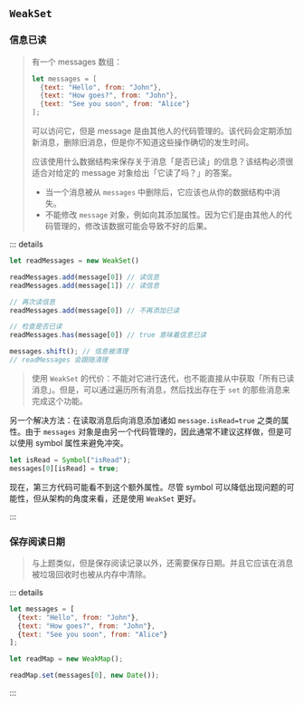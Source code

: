 ## `WeakSet`

### 信息已读

> 有一个 messages 数组：
>
> ```js
> let messages = [
>   {text: "Hello", from: "John"},
>   {text: "How goes?", from: "John"},
>   {text: "See you soon", from: "Alice"}
> ];
> ```
>
> 可以访问它，但是 message 是由其他人的代码管理的。该代码会定期添加新消息，删除旧消息，但是你不知道这些操作确切的发生时间。
>
> 应该使用什么数据结构来保存关于消息「是否已读」的信息？该结构必须很适合对给定的 message 对象给出「它读了吗？」的答案。
>
> + 当一个消息被从 `messages` 中删除后，它应该也从你的数据结构中消失。
> + 不能修改 `message` 对象，例如向其添加属性。因为它们是由其他人的代码管理的，修改该数据可能会导致不好的后果。



::: details

```js
let readMessages = new WeakSet()

readMessages.add(message[0]) // 读信息
readMessages.add(message[1]) // 读信息

// 再次读信息
readMessages.add(message[0]) // 不再添加已读

// 检查是否已读
readMessages.has(message[0]) // true 意味着信息已读

messages.shift(); // 信息被清理
// readMessages 会跟随清理
```

> 使用 `WeakSet` 的代价：不能对它进行迭代，也不能直接从中获取「所有已读消息」。但是，可以通过遍历所有消息，然后找出存在于 `set` 的那些消息来完成这个功能。



另一个解决方法：在读取消息后向消息添加诸如 `message.isRead=true` 之类的属性。由于 `messages` 对象是由另一个代码管理的，因此通常不建议这样做，但是可以使用 symbol 属性来避免冲突。

```js
let isRead = Symbol("isRead");
messages[0][isRead] = true;
```

现在，第三方代码可能看不到这个额外属性。尽管 symbol 可以降低出现问题的可能性，但从架构的角度来看，还是使用 `WeakSet` 更好。

:::



### 保存阅读日期

> 与上题类似，但是保存阅读记录以外，还需要保存日期。并且它应该在消息被垃圾回收时也被从内存中清除。

::: details

```js
let messages = [
  {text: "Hello", from: "John"},
  {text: "How goes?", from: "John"},
  {text: "See you soon", from: "Alice"}
];

let readMap = new WeakMap();

readMap.set(messages[0], new Date());
```

:::